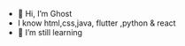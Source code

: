 - 👋 Hi, I’m Ghost
- I know html,css,java, flutter ,python & react
- 🌱 I’m still learning 
<!---
Ghost9841/Ghost9841 is a ✨ special ✨ repository because its `README.md` (this file) appears on your GitHub profile.
You can click the Preview link to take a look at your changes.
--->
